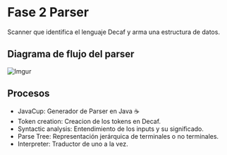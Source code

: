 # Fase 2 Parser

Scanner que identifica el lenguaje Decaf y arma una estructura de datos.

## Diagrama de flujo del parser

![Imgur](https://imgur.com/dWehNkC.png)
## Procesos

* JavaCup: Generador de Parser en Java ☕️
* Token creation: Creacion de los tokens en Decaf.
* Syntactic analysis: Entendimiento de los inputs y su significado.
* Parse Tree: Representación jerárquica de terminales o no terminales. 
* Interpreter: Traductor de uno a la vez.
